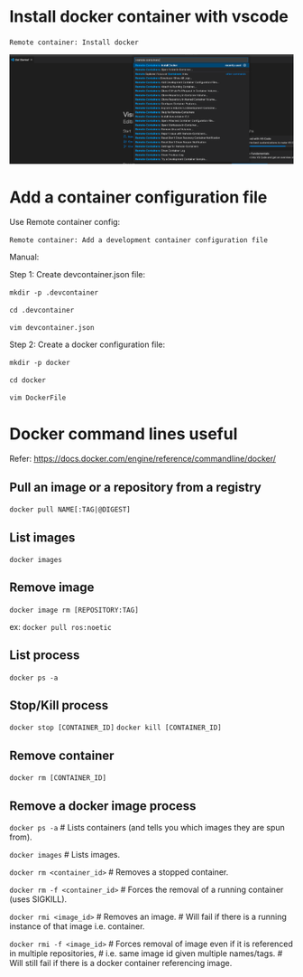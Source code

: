 # Install docker container with vscode
`Remote container: Install docker`

![alt text](vscode_dev_container.png)

# Add a container configuration file
Use Remote container config:

`Remote container: Add a development container configuration file`

Manual:

Step 1: Create devcontainer.json file:

`mkdir -p .devcontainer`

`cd .devcontainer`

`vim devcontainer.json`

Step 2: Create a docker configuration file:

`mkdir -p docker`

`cd docker`

`vim DockerFile`

# Docker command lines useful
Refer: https://docs.docker.com/engine/reference/commandline/docker/

## Pull an image or a repository from a registry
`docker pull NAME[:TAG|@DIGEST]`

## List images
`docker images`

## Remove image
`docker image rm [REPOSITORY:TAG]`

ex: `docker pull ros:noetic`

## List process
`docker ps -a`

## Stop/Kill process
`docker stop [CONTAINER_ID]`
`docker kill [CONTAINER_ID]`

## Remove container
`docker rm [CONTAINER_ID]`

## Remove a docker image process
`docker ps -a`                # Lists containers (and tells you which images they are spun from).

`docker images`               # Lists images.

`docker rm <container_id>`    # Removes a stopped container.

`docker rm -f <container_id>` # Forces the removal of a running container (uses SIGKILL).

`docker rmi <image_id>`       # Removes an image.
                              # Will fail if there is a running instance of that image i.e. container.

`docker rmi -f <image_id>`    # Forces removal of image even if it is referenced in multiple repositories,
                              # i.e. same image id given multiple names/tags.
                              # Will still fail if there is a docker container referencing image.

